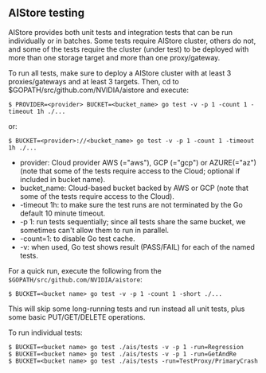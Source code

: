 ## AIStore testing

AIStore provides both unit tests and integration tests that can be run individually or in batches. Some tests require AIStore cluster, others do not, and some of the tests require the cluster (under test) to be deployed with more than one storage target and more than one proxy/gateway.

To run all tests, make sure to deploy a AIStore cluster with at least 3 proxies/gateways and at least 3 targets.
Then, cd to $GOPATH/src/github.com/NVIDIA/aistore and execute:

```console
$ PROVIDER=<provider> BUCKET=<bucket_name> go test -v -p 1 -count 1 -timeout 1h ./...
```

or:

```console
$ BUCKET=<provider>://<bucket_name> go test -v -p 1 -count 1 -timeout 1h ./...
```

- provider: Cloud provider AWS (="aws"), GCP (="gcp") or AZURE(="az") (note that some of the tests require access to the Cloud; optional if included in bucket name).
- bucket_name: Cloud-based bucket backed by AWS or GCP (note that some of the tests require access to the Cloud).
- -timeout 1h: to make sure the test runs are not terminated by the Go default 10 minute timeout.
- -p 1: run tests sequentially; since all tests share the same bucket, we sometimes can't allow them to run in parallel.
- -count=1: to disable Go test cache.
- -v: when used, Go test shows result (PASS/FAIL) for each of the named tests.

For a quick run, execute the following from the `$GOPATH/src/github.com/NVIDIA/aistore`:

```console
$ BUCKET=<bucket name> go test -v -p 1 -count 1 -short ./...
```

This will skip some long-running tests and run instead all unit tests, plus some basic PUT/GET/DELETE operations.

To run individual tests:

```console
$ BUCKET=<bucket name> go test ./ais/tests -v -p 1 -run=Regression
$ BUCKET=<bucket name> go test ./ais/tests -v -p 1 -run=GetAndRe
$ BUCKET=<bucket name> go test ./ais/tests -run=TestProxy/PrimaryCrash
```
